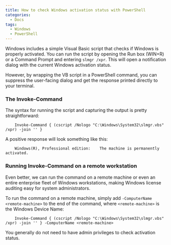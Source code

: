 ```yaml
---
title: How to check Windows activation status with PowerShell
categories:
  - Docs
tags:
  - Windows
  - PowerShell
---
```


Windows includes a simple Visual Basic script that checks if Windows is properly activated. You can run the script by opening the Run box (WIN+R) or a Command Prompt and entering `slmgr /xpr`. This will open a notification dialog with the current Windows activation status.

However, by wrapping the VB script in a PowerShell command, you can suppress the user-facing dialog and get the response printed directly to your terminal.

### The Invoke-Command

The syntax for running the script and capturing the output is pretty straightforward:

```pwsh
    Invoke-Command { (cscript /Nologo "C:\Windows\System32\slmgr.vbs" /xpr) -join '' }
```

A positive response will look something like this:

```pwsh
    Windows(R), Professional edition:    The machine is permanently activated.
```

### Running Invoke-Command on a remote workstation

Even better, we can run the command on a remote machine or even an entire enterprise fleet of Windows workstations, making Windows license auditing easy for system administrators.

To run the command on a remote machine, simply add `-ComputerName <remote-machine>` to the end of the command, where `<remote-machine>` is the Windows Device Name:

```pwsh
    Invoke-Command { (cscript /Nologo "C:\Windows\System32\slmgr.vbs" /xpr) -join '' } -ComputerName <remote-machine>
```

You generally do not need to have admin privileges to check activation status.
